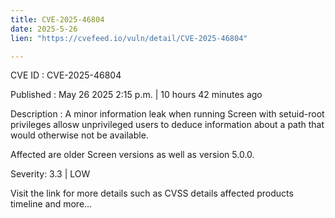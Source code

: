 ```yaml
---
title: CVE-2025-46804
date: 2025-5-26
lien: "https://cvefeed.io/vuln/detail/CVE-2025-46804"

---
```


CVE ID : CVE-2025-46804

Published :  May 26
2025
2:15 p.m. | 10 hours
42 minutes ago

Description : A minor information leak when running Screen with setuid-root privileges allosw unprivileged users to deduce information about a path that would otherwise not be available.


Affected are older Screen versions
as well as version 5.0.0.

Severity: 3.3 | LOW

Visit the link for more details
such as CVSS details
affected products
timeline
and more...
